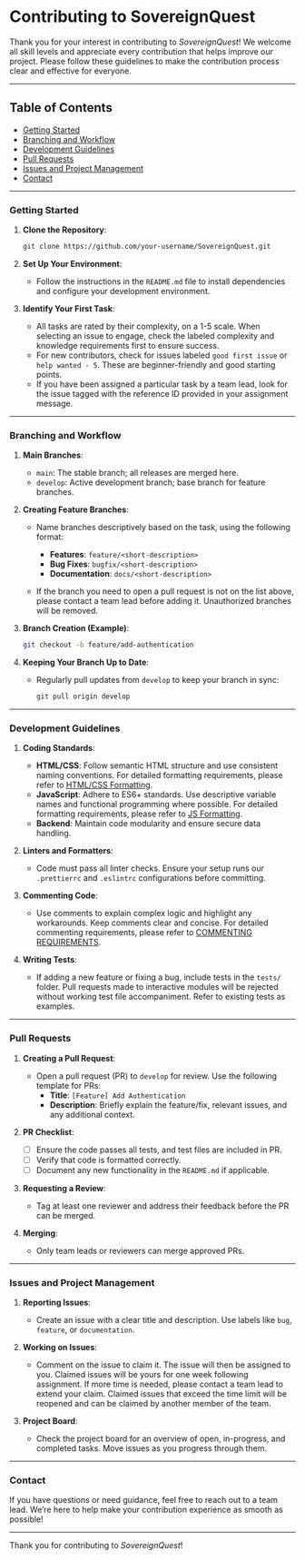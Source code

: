 # Contributing to SovereignQuest

Thank you for your interest in contributing to *SovereignQuest*! We welcome all skill levels and appreciate every contribution that helps improve our project. Please follow these guidelines to make the contribution process clear and effective for everyone.

---

## Table of Contents
- [Getting Started](#getting-started)
- [Branching and Workflow](#branching-and-workflow)
- [Development Guidelines](#development-guidelines)
- [Pull Requests](#pull-requests)
- [Issues and Project Management](#issues-and-project-management)
- [Contact](#contact)

---

### Getting Started

1. **Clone the Repository**:
   ```bash
   git clone https://github.com/your-username/SovereignQuest.git
   ```

2. **Set Up Your Environment**:
   - Follow the instructions in the `README.md` file to install dependencies and configure your development environment.

3. **Identify Your First Task**:
   - All tasks are rated by their complexity, on a 1-5 scale. When selecting an issue to engage, check the labeled complexity and knowledge requirements first to ensure success.
   - For new contributors, check for issues labeled `good first issue` or `help wanted - 5`. These are beginner-friendly and good starting points.
   - If you have been assigned a particular task by a team lead, look for the issue tagged with the reference ID provided in your assignment message.

---

### Branching and Workflow

1. **Main Branches**:
   - `main`: The stable branch; all releases are merged here.
   - `develop`: Active development branch; base branch for feature branches.

2. **Creating Feature Branches**:
   - Name branches descriptively based on the task, using the following format:
     - **Features**: `feature/<short-description>`
     - **Bug Fixes**: `bugfix/<short-description>`
     - **Documentation**: `docs/<short-description>`

   - If the branch you need to open a pull request is not on the list above, please contact a team lead before adding it. Unauthorized branches will be removed.

3. **Branch Creation (Example)**:
   ```bash
   git checkout -b feature/add-authentication
   ```

4. **Keeping Your Branch Up to Date**:
   - Regularly pull updates from `develop` to keep your branch in sync:
     ```bash
     git pull origin develop
     ```

---

### Development Guidelines

1. **Coding Standards**:
   - **HTML/CSS**: Follow semantic HTML structure and use consistent naming conventions. For detailed formatting requirements, please refer to [HTML/CSS Formatting](formatting_requirements/HTML_CSS_FORMATTING.md).
   - **JavaScript**: Adhere to ES6+ standards. Use descriptive variable names and functional programming where possible. For detailed formatting requirements, please refer to [JS Formatting](formatting_requirements/JS_FORMATTING.md).
   - **Backend**: Maintain code modularity and ensure secure data handling.

2. **Linters and Formatters**:
   - Code must pass all linter checks. Ensure your setup runs our `.prettierrc` and `.eslintrc` configurations before committing.

3. **Commenting Code**:
   - Use comments to explain complex logic and highlight any workarounds. Keep comments clear and concise. For detailed commenting requirements, please refer to [COMMENTING REQUIREMENTS](formatting_requirements/COMMENTING_REQUIREMENTS.md).

4. **Writing Tests**:
   - If adding a new feature or fixing a bug, include tests in the `tests/` folder. Pull requests made to interactive modules will be rejected without working test file accompaniment. Refer to existing tests as examples.

---

### Pull Requests

1. **Creating a Pull Request**:
   - Open a pull request (PR) to `develop` for review. Use the following template for PRs:
     - **Title**: `[Feature] Add Authentication`
     - **Description**: Briefly explain the feature/fix, relevant issues, and any additional context.

2. **PR Checklist**:
   - [ ] Ensure the code passes all tests, and test files are included in PR.
   - [ ] Verify that code is formatted correctly.
   - [ ] Document any new functionality in the `README.md` if applicable.

3. **Requesting a Review**:
   - Tag at least one reviewer and address their feedback before the PR can be merged.

4. **Merging**:
   - Only team leads or reviewers can merge approved PRs.

---

### Issues and Project Management

1. **Reporting Issues**:
   - Create an issue with a clear title and description. Use labels like `bug`, `feature`, or `documentation`.

2. **Working on Issues**:
   - Comment on the issue to claim it. The issue will then be assigned to you. Claimed issues will be yours for one week following assignment. If more time is needed, please contact a team lead to extend your claim. Claimed issues that exceed the time limit will be reopened and can be claimed by another member of the team.

3. **Project Board**:
   - Check the project board for an overview of open, in-progress, and completed tasks. Move issues as you progress through them.

---

### Contact

If you have questions or need guidance, feel free to reach out to a team lead. We’re here to help make your contribution experience as smooth as possible!

---

Thank you for contributing to *SovereignQuest*!
